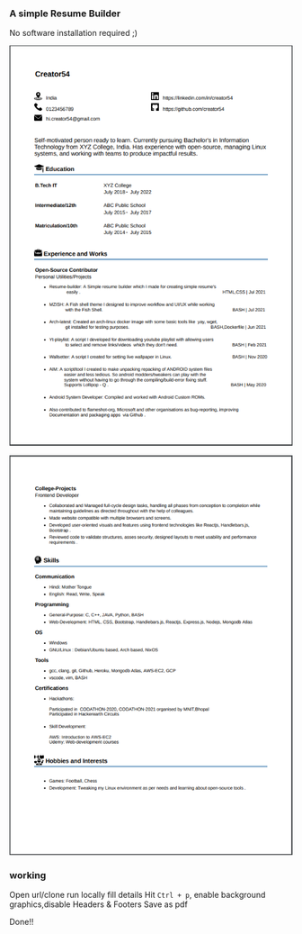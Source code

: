 ### A simple Resume Builder
No software installation required ;)

![sample resume](https://github.com/Creator54/Resume-builder/blob/v2/resume-0.jpg)

![sample resume](https://github.com/Creator54/Resume-builder/blob/v2/resume-1.png)

### working 
Open url/clone run locally fill details 
Hit `Ctrl + p`, enable background graphics,disable Headers & Footers
Save as pdf

Done!!
